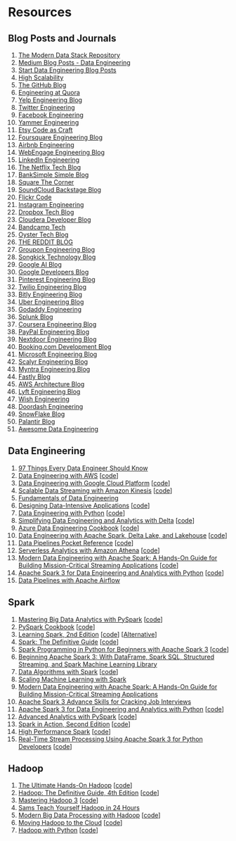 # Resources

## Blog Posts and Journals

1. [The Modern Data Stack Repository](https://www.moderndatastack.xyz/)
2. [Medium Blog Posts - Data Engineering](https://medium.com/tag/data-engineering/latest)
3. [Start Data Engineering Blog Posts](https://www.startdataengineering.com/)
1. [High Scalability](http://highscalability.com/)
1. [The GitHub Blog](https://github.com/blog/category/engineering)
1. [Engineering at Quora](http://engineering.quora.com/)
1. [Yelp Engineering Blog](http://engineeringblog.yelp.com/)
1. [Twitter Engineering](https://engineering.twitter.com/)
1. [Facebook Engineering](https://www.facebook.com/Engineering)
1. [Yammer Engineering](http://eng.yammer.com/blog/)
1. [Etsy Code as Craft](http://codeascraft.com/)
1. [Foursquare Engineering Blog](http://engineering.foursquare.com/)
1. [Airbnb Engineering](https://medium.com/airbnb-engineering)
1. [WebEngage Engineering Blog](http://engineering.webengage.com/)
1. [LinkedIn Engineering](http://engineering.linkedin.com/blog)
1. [The Netflix Tech Blog](http://techblog.netflix.com/)
1. [BankSimple Simple Blog](https://www.simple.com/engineering/)
1. [Square The Corner](http://corner.squareup.com/)
1. [SoundCloud Backstage Blog](https://developers.soundcloud.com/blog/)
1. [Flickr Code](http://code.flickr.net/)
1. [Instagram Engineering](http://instagram-engineering.tumblr.com/)
1. [Dropbox Tech Blog](https://tech.dropbox.com/)
1. [Cloudera Developer Blog](http://blog.cloudera.com/)
1. [Bandcamp Tech](http://bandcamptech.wordpress.com/)
1. [Oyster Tech Blog](http://tech.oyster.com/)
1. [THE REDDIT BLOG](http://www.redditblog.com/)
1. [Groupon Engineering Blog](https://engineering.groupon.com/)
1. [Songkick Technology Blog](http://devblog.songkick.com/)
1. [Google AI Blog](https://ai.googleblog.com/)
1. [Google Developers Blog](https://developers.googleblog.com/)
1. [Pinterest Engineering Blog](http://engineering.pinterest.com/)
1. [Twilio Engineering Blog](http://www.twilio.com/engineering)
1. [Bitly Engineering Blog](http://word.bitly.com/)
1. [Uber Engineering Blog ](https://eng.uber.com/)
1. [Godaddy Engineering](http://engineering.godaddy.com/)
1. [Splunk Blog](http://blogs.splunk.com/)
1. [Coursera Engineering Blog](https://building.coursera.org/)
1. [PayPal Engineering Blog](https://www.paypal-engineering.com/)
1. [Nextdoor Engineering Blog](https://engblog.nextdoor.com/)
1. [Booking.com Development Blog](https://blog.booking.com/)
1. [Microsoft Engineering Blog](https://engineering.microsoft.com/)
1. [Scalyr Engineering Blog](https://blog.scalyr.com/)
1. [Myntra Engineering Blog](https://medium.com/myntra-engineering)
1. [Fastly Blog](https://www.fastly.com/blog/)
1. [AWS Architecture Blog](https://aws.amazon.com/blogs/architecture/)
1. [Lyft Engineering Blog](https://eng.lyft.com/)
1. [Wish Engineering](https://medium.com/wish-engineering)
1. [Doordash Engineering](https://doordash.engineering/)
1. [SnowFlake Blog](https://community.snowflake.com/s/blog) 
1. [Palantir Blog](https://medium.com/palantir/tech/home)
2. [Awesome Data Engineering](https://awesomedataengineering.com/)

## Data Engineering

1. [97 Things Every Data Engineer Should Know](https://learning.oreilly.com/library/view/97-things-every/9781492062400/)
1. [Data Engineering with AWS](https://learning.oreilly.com/library/view/data-engineering-with/9781800560413/) [[code](https://github.com/PacktPublishing/Data-Engineering-with-AWS)]
1. [Data Engineering with Google Cloud Platform](https://learning.oreilly.com/library/view/data-engineering-with/9781800561328/) [[code](https://github.com/PacktPublishing/Data-Engineering-with-Google-Cloud-Platform)]
1. [Scalable Data Streaming with Amazon Kinesis](https://learning.oreilly.com/library/view/scalable-data-streaming/9781800565401/) [[code](https://github.com/PacktPublishing/Streaming-Data-Solutions-with-Amazon-Kinesis)]
1. [Fundamentals of Data Engineering](https://learning.oreilly.com/library/view/fundamentals-of-data/9781098108298/)
1. [Designing Data-Intensive Applications](https://learning.oreilly.com/library/view/designing-data-intensive-applications/9781491903063/) [[code](https://github.com/ept/ddia-references)]
1. [Data Engineering with Python](https://learning.oreilly.com/library/view/data-engineering-with/9781839214189/) [[code](https://github.com/PacktPublishing/Data-Engineering-with-Python)]
1. [Simplifying Data Engineering and Analytics with Delta](https://learning.oreilly.com/library/view/simplifying-data-engineering/9781801814867/) [[code](https://github.com/PacktPublishing/Simplifying-Data-Engineering-and-Analytics-with-Delta)]
1. [Azure Data Engineering Cookbook](https://learning.oreilly.com/library/view/azure-data-engineering/9781800206557/) [[code](https://github.com/PacktPublishing/azure-data-engineering-cookbook)]
1. [Data Engineering with Apache Spark, Delta Lake, and Lakehouse](https://learning.oreilly.com/library/view/data-engineering-with/9781801077743/) [[code](https://github.com/PacktPublishing/Data-Engineering-with-Apache-Spark-Delta-Lake-and-Lakehouse)]
1. [Data Pipelines Pocket Reference](https://learning.oreilly.com/library/view/data-pipelines-pocket/9781492087823/) [[code](https://github.com/jamesdensmore/datapipelinesbook)]
1. [Serverless Analytics with Amazon Athena](https://learning.oreilly.com/library/view/serverless-analytics-with/9781800562349/) [[code](https://github.com/PacktPublishing/Serverless-Analytics-with-Amazon-Athena)]
1. [Modern Data Engineering with Apache Spark: A Hands-On Guide for Building Mission-Critical Streaming Applications](https://learning.oreilly.com/library/view/modern-data-engineering/9781484274521/) [[code](https://github.com/newfront/spark-moderndataengineering)]
1. [Apache Spark 3 for Data Engineering and Analytics with Python](https://learning.oreilly.com/videos/apache-spark-3/9781803244303/) [[code](https://github.com/PacktPublishing/Apache-Spark-3-for-Data-Engineering-and-Analytics-with-Python-)]
1. [Data Pipelines with Apache Airflow](https://learning.oreilly.com/videos/data-pipelines-with/9781617296901AU/)

## Spark

1. [Mastering Big Data Analytics with PySpark](https://learning.oreilly.com/videos/mastering-big-data/9781838640583/) [[code](https://github.com/PacktPublishing/Mastering-Big-Data-Analytics-with-PySpark)]
1. [PySpark Cookbook](https://learning.oreilly.com/library/view/pyspark-cookbook/9781788835367/) [[code](https://github.com/packtpublishing/pyspark-cookbook)]
1. [Learning Spark, 2nd Edition](https://learning.oreilly.com/library/view/learning-spark-2nd/9781492050032/) [[code](https://github.com/databricks/LearningSparkV2)] [[Alternative](https://pages.databricks.com/rs/094-YMS-629/images/LearningSpark2.0.pdf)]
1. [Spark: The Definitive Guide](https://learning.oreilly.com/library/view/spark-the-definitive/9781491912201/) [[code](https://github.com/databricks/Spark-The-Definitive-Guide)]
1. [Spark Programming in Python for Beginners with Apache Spark 3](https://learning.oreilly.com/videos/spark-programming-in/9781803246161/) [[code](https://github.com/PacktPublishing/Spark-Programming-in-Python-for-Beginners-with-Apache-Spark-3)]
1. [Beginning Apache Spark 3: With DataFrame, Spark SQL, Structured Streaming, and Spark Machine Learning Library](https://learning.oreilly.com/library/view/beginning-apache-spark/9781484273838/)
1. [Data Algorithms with Spark](https://learning.oreilly.com/library/view/data-algorithms-with/9781492082378/) [[code](https://github.com/mahmoudparsian/data-algorithms-with-spark)]
1. [Scaling Machine Learning with Spark](https://learning.oreilly.com/library/view/scaling-machine-learning/9781098106812/)
1. [Modern Data Engineering with Apache Spark: A Hands-On Guide for Building Mission-Critical Streaming Applications](https://learning.oreilly.com/library/view/modern-data-engineering/9781484274521/)
1. [Apache Spark 3 Advance Skills for Cracking Job Interviews](https://learning.oreilly.com/videos/apache-spark-3/9781803241555/)
1. [Apache Spark 3 for Data Engineering and Analytics with Python](https://learning.oreilly.com/videos/apache-spark-3/9781803244303/) [[code](https://github.com/PacktPublishing/Apache-Spark-3-for-Data-Engineering-and-Analytics-with-Python-)]
1. [Advanced Analytics with PySpark](https://learning.oreilly.com/library/view/advanced-analytics-with/9781098103644/) [[code](https://github.com/sryza/aas)]
1. [Spark in Action, Second Edition](https://learning.oreilly.com/library/view/spark-in-action/9781617295522/) [[code](https://github.com/jgperrin?tab=repositories&q=Spark+in+Action%2C+2nd+edition&type=&language=&sort=name)]
1. [High Performance Spark](https://learning.oreilly.com/library/view/high-performance-spark/9781491943199/) [[code](https://github.com/high-performance-spark/high-performance-spark-examples)]
1. [Real-Time Stream Processing Using Apache Spark 3 for Python Developers](https://learning.oreilly.com/videos/real-time-stream-processing/9781803246543/) [[code](https://github.com/PacktPublishing/Real-time-stream-processing-using-Apache-Spark-3-for-Python-developers)]

## Hadoop

1. [The Ultimate Hands-On Hadoop](https://learning.oreilly.com/videos/the-ultimate-hands-on/9781788478489/) [[code](https://github.com/packtpublishing/the-ultimate-hands-on-hadoop)]
1. [Hadoop: The Definitive Guide, 4th Edition](https://learning.oreilly.com/library/view/hadoop-the-definitive/9781491901687/) [[code](https://github.com/tomwhite/hadoop-book/)]
1. [Mastering Hadoop 3](https://learning.oreilly.com/library/view/mastering-hadoop-3/9781788620444/) [[code](https://github.com/packtpublishing/mastering-hadoop-3)]
1. [Sams Teach Yourself Hadoop in 24 Hours](https://learning.oreilly.com/library/view/sams-teach-yourself/9780134456737/)
1. [Modern Big Data Processing with Hadoop](https://learning.oreilly.com/library/view/modern-big-data/9781787122765/) [[code](https://github.com/packtpublishing/modern-big-data-processing-with-hadoop)]
1. [Moving Hadoop to the Cloud](https://learning.oreilly.com/library/view/moving-hadoop-to/9781491959626/) [[code](https://github.com/bhavanki/moving-hadoop-to-the-cloud)]
1. [Hadoop with Python](https://learning.oreilly.com/library/view/hadoop-with-python/9781492048435/) [[code](https://github.com/MinerKasch/HadoopWithPython)]